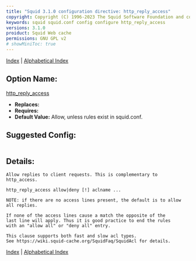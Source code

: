 ```yaml
---
title: "Squid 3.1.0 configuration directive: http_reply_access"
copyright: Copyright (C) 1996-2023 The Squid Software Foundation and contributors
keywords: squid squid.conf config configure http_reply_access
versions: 3.1.0
proiduct: Squid Web cache
permissions: GNU GPL v2
# showMiniToc: true
---
```

[Index](index#toc_http_reply_access) | [Alphabetical Index](index_all#toc_http_reply_access)

## Option Name:
[http_reply_access](#http_reply_access)
 * **Replaces:** 
 * **Requires:** 
 * **Default Value:** Allow, unless rules exist in squid.conf.


## Suggested Config:
```plaintext

```

## Details:

	Allow replies to client requests. This is complementary to http_access.

	http_reply_access allow|deny [!] aclname ...

	NOTE: if there are no access lines present, the default is to allow
	all replies.

	If none of the access lines cause a match the opposite of the
	last line will apply. Thus it is good practice to end the rules
	with an "allow all" or "deny all" entry.

	This clause supports both fast and slow acl types.
	See https://wiki.squid-cache.org/SquidFaq/SquidAcl for details.



[Index](index#toc_http_reply_access) | [Alphabetical Index](index_all#toc_http_reply_access)


